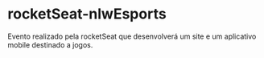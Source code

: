 # rocketSeat-nlwEsports
Evento realizado pela rocketSeat que desenvolverá um site e um aplicativo mobile destinado a jogos.
